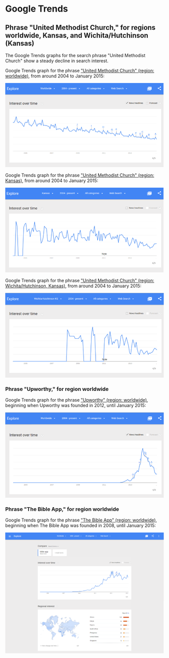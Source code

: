 # Google Trends

## Phrase "United Methodist Church," for regions worldwide, Kansas, and Wichita/Hutchinson (Kansas)

The Google Trends graphs for the search phrase "United Methodist Church" show a steady decline in search interest. 

Google Trends graph for the phrase ["United Methodist Church" (region: worldwide)](http://www.google.com/trends/explore#q=united%20methodist%20church), from around 2004 to January 2015: 

![](google-maps-and-trends/google-trends-united-methodist-church-worldwide.png)

Google Trends graph for the phrase ["United Methodist Church" (region: Kansas)](http://www.google.com/trends/explore#geo=US-KS&q=united+methodist+church), from around 2004 to January 2015: 

![](google-maps-and-trends/google-trends-united-methodist-church-kansas.png)

Google Trends graph for the phrase ["United Methodist Church" (region: Wichita/Hutchinson, Kansas)](http://www.google.com/trends/explore#geo=US-KS-678&q=united+methodist+church), from around 2004 to January 2015: 

![](google-maps-and-trends/google-trends-united-methodist-church-wichita-hutchinson.png)

### Phrase "Upworthy," for region worldwide

Google Trends graph for the phrase ["Upworthy" (region: worldwide)](http://www.google.com/trends/explore#q=upworthy), beginning when Upworthy was founded in 2012, until January 2015: 

![](google-maps-and-trends/google-trends-upworthy-worldwide.png)

### Phrase "The Bible App," for region worldwide

Google Trends graph for the phrase ["The Bible App" (region: worldwide)](http://www.google.com/trends/explore#q=upworthy), beginning when The Bible App was founded in 2008, until January 2015: 

![](google-maps-and-trends/google-trends-the-bible-app.png)

